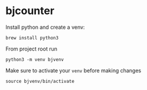 # bjcounter

Install python and create a venv:
```$bash
brew install python3
```
From project root run
```$bash
python3 -m venv bjvenv
```
Make sure to activate your `venv` before making changes
```$bash
source bjvenv/bin/activate
```
